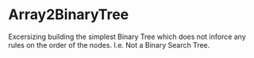 # Array2BinaryTree
Excersizing building the simplest Binary Tree which does not inforce any rules on the order of the nodes.
I.e. Not a Binary Search Tree.
